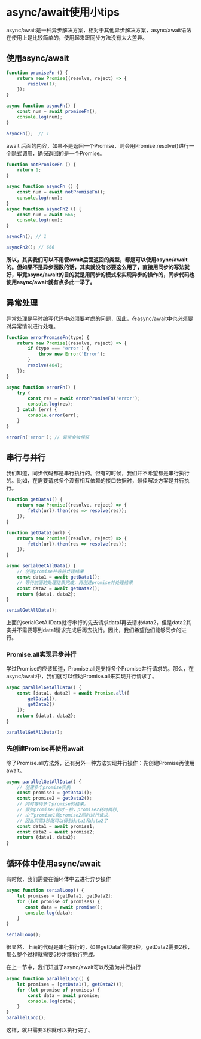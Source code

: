 # async/await使用小tips

async/await是一种异步解决方案，相对于其他异步解决方案，async/await语法在使用上是比较简单的，使用起来跟同步方法没有太大差异。

## 使用async/await

```js
function promiseFn () {
    return new Promise((resolve, reject) => {
        resolve(1);
    });
}

async function asyncFn() {
    const num = await promiseFn();
    console.log(num);  
}

asyncFn();  // 1
```

await 后面的内容，如果不是返回一个Promise，则会用Promise.resolve()进行一个隐式调用，确保返回的是一个Promise。

```js
function notPromiseFn () {
    return 1;
}

async function asyncFn () {
    const num = await notPromiseFn();
    console.log(num);
}
async function asyncFn2 () {
    const num = await 666;
    console.log(num);   
}

asyncFn(); // 1

asyncFn2(); // 666
```

**所以，其实我们可以不用管await后面返回的类型，都是可以使用async/await的。但如果不是异步函数的话，其实就没有必要这么用了，直接用同步的写法就好，毕竟async/await的目的就是用同步的模式来实现异步的操作的，同步代码也使用async/await就有点多此一举了。**

## 异常处理

异常处理是平时编写代码中必须要考虑的问题，因此，在async/await中也必须要对异常情况进行处理。

```js
function errorPromiseFn(type) {
    return new Promise((resolve, reject) => {
        if (type === 'error') {
            throw new Error('Error');
        }
        resolve(404);
    });
}

async function errorFn() {
    try {
        const res = await errorPromiseFn('error');
        console.log(res);
    } catch (err) {
        console.error(err);
    }
}

errorFn('error'); // 异常会被俘获
```

## 串行与并行

我们知道，同步代码都是串行执行的。但有的时候，我们并不希望都是串行执行的。比如，在需要请求多个没有相互依赖的接口数据时，最佳解决方案是并行执行。

```js
function getData1() {
    return new Promise((resolve, reject) => {
        fetch(url).then(res => resolve(res));
    });
}

function getData2(url) {
    return new Promise((resolve, reject) => {
        fetch(url).then(res => resolve(res));
    });
}

async serialGetAllData() {
    // 创建promise并等待处理结果
    const data1 = await getData1();
    // 等待前面的处理结果完成，再创建promise并处理结果
    const data2 = await getData2();
    return {data1, data2};
}

serialGetAllData();
```

上面的serialGetAllData就行串行的先去请求data1再去请求data2，但是data2其实并不需要等到data1请求完成后再去执行。因此，我们希望他们能够同步的进行。

### Promise.all实现异步并行

学过Promise的应该知道，Promise.all是支持多个Promise并行请求的。那么，在async/await中，我们就可以借助Promise.all来实现并行请求了。

```js
async parallelGetAllData() {
    const [data1, data2] = await Promise.all([
        getData1(),
        getData2()
    ]);
    return {data1, data2};
}

parallelGetAllData();
```

### 先创建Promise再使用await

除了Promise.all方法外，还有另外一种方法实现并行操作：先创建Promise再使用await。

```js
async parallelGetAllData() {
    // 创建多个promise实例
    const promise1 = getData1();
    const promise2 = getData2();
    // 同时等待多个promise的结果，
    // 假如promise1耗时三秒，promise2耗时两秒,
    // 由于promise1和promise2同时进行请求，
    // 因此只需3秒就可以得到data1和data2了
    const data1 = await promise1;
    const data2 = await promise2;
    return {data1, data2};
}
```

## 循环体中使用async/await

有时候，我们需要在循环体中去进行异步操作

```js
async function serialLoop() {
    let promises = [getData1, getData2];
    for (let promise of promises) {
       const data = await promise();
       console.log(data);
    }
}

serialLoop();
```

很显然，上面的代码是串行执行的，如果getData1需要3秒，getData2需要2秒，那么整个过程就需要5秒才能执行完成。

在上一节中，我们知道了async/await可以改造为并行执行

```js
async function parallelLoop() {
    let promises = [getData1(), getData2()];
    for (let promise of promises) {
        const data = await promise;
        console.log(data);
    }
}
parallelLoop();
```

这样，就只需要3秒就可以执行完了。
